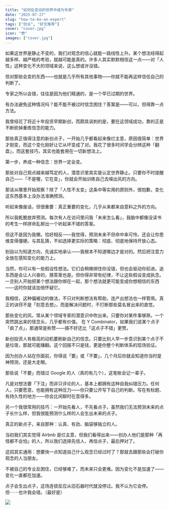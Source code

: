 ```yaml
---
title: "如何在变动的世界中成为专家"
date: "2025-07-27"
slug: "how-to-be-an-expert"
tags: ["创业", "好文推荐"]
cover: "cover.jpg"
icon: "😎"
images: ["cover.jpg"]
---
```

如果这世界是静止不变的，我们对观念的信心就能一路线性上升。某个想法经得起越多样、越严格的考验，就越可能是真的。许多人其实默默相信这一点——对「人性」这种变化不大的领域来说，这么想或许没错。



但对那些会变的东西——也就是几乎所有其他事物——你就不能再这样信任自己的判断了。



专家之所以会错，往往是因为他们精通的，是一个早已过期的世界。



有办法避免这种情况吗？能不能不被过时信念困住？答案是——可以，但得靠一点方法。



我曾经花了将近十年投资早期新创，而颇具讽刺的是，要在这领域成功，靠的正是不断砍掉重练信念的能力。



那些真正值得注意的新创点子，一开始几乎都看起来像烂主意，原因很简单：世界才刚变，而这个变化刚好让它从坏变成了对。我花了很多时间学会分辨这种「翻盘」，而这套技巧，其实也能套用在一切新想法上。



第一步，养成一种信念：世界一定会变。



那些对自己观点越来越笃定的人，潜意识里其实是认定世界静止。只要你不时提醒自己——「不是喔，它在变」，你就会开始训练自己去嗅出风的方向。



那该从哪里开始观察？除了「人性不太变」这条中等实用的原则外，很抱歉，变化这东西基本上没办法准确预测。



听起来像废话，但很重要：真正重要的变化，几乎从来都来自意料之外的方向。



所以我乾脆放弃预测。每次有人在访问里问我「未来怎么看」，我脑中都像没读书的考生一样拼命乱掰出一个听起来不错的答案。



但这不是因为我懒。恰好相反——我觉得，预测未来不但命中率可怜，还会让你思维变得僵硬。与其乱猜，不如选择更实际的策略：彻底、彻底地保持开放心态。



别自以为知道方向，先诚实地承认——我根本不知道哪边才是对的。然后把注意力全放在感知变化的能力上。



当然，你可以有一些假设性想法。它们会稍微绑住你没错，但也会驱动你前进。追东西是会让人兴奋的，猜答案也是。但你得非常有纪律，不让这些假设变成执念。
一旦别人开始把某个想法跟你绑在一起，那个想法就更可能变成你想相信的东西——这时你就该加倍怀疑它。



我相信，这种偏被动的做法，不只对判断想法有帮助，连产出想法也一样管用。真正的诀窍不是「刻意去想」，而是解决问题时，不打断那些莫名冒出来的直觉。



那些变化的风，常从某个领域专家的潜意识中吹出来。只要你对某件事够熟，一个突然跳出来的怪念头，几乎都有价值。
在 Y Combinator，如果我们说某个点子「疯了点」，那通常是称赞——搞不好还比「这点子不错」更赞。



新创投资人有极高的动机要刷新自己的信念。只要比别人早一步意识到某个点子不是垃圾，那就可能赚翻。这个回报不只是钱，更是你整个判断体系的现场验证。



因为创办人站在你面前，你得说「要」或「不要」，几个月后你就会知道你当时是神预测，还是大走眼。



那些说「不要」而错过 Google 的人（真的有几个），这笔帐会记一辈子。



凡是对想法要「下注」而非只评论的人，基本上都拥有这种自我纠错压力。任何人，只要愿意，也能拥有这种压力——你只要公开写下自己的判断。写在有标题、有持久性的地方——你会比闲聊时在意得多。



另一个我很常用的技巧：一开始先看人，不先看点子。虽然我们无法预测未来的点子长什么样，但我很能预测什么样的人会生出未来的点子。



真正的新点子，来自那种：认真、有劲、脑袋够独立的人。



当初我们其实觉得 Airbnb 是烂主意，但我们看得出来——创办人他们是那种「再怪都不会怕」的人，所以我们选择先信人、再信点子，最后押对了。



这招其实通用：想要快一点知道自己什么观念已经过时了？那就去跟那些会打破你观念的人当朋友。



不被自己的专业反困住，已经够难了，而未来只会更难。因为变化不是加速了——变化一直都在加速。



点子会生出点子，这场连锁反应从旧石器时代就没停过。我不认为它会停。
但⋯⋯也许我会错。（最好是）




![](https://prod-files-secure.s3.us-west-2.amazonaws.com/112d0858-5090-4d34-a606-b75eb8d65fd2/46476355-9cf3-4e99-9b7a-3531bc426380/1000202064.png?X-Amz-Algorithm=AWS4-HMAC-SHA256&X-Amz-Content-Sha256=UNSIGNED-PAYLOAD&X-Amz-Credential=ASIAZI2LB466Y654LHIV%2F20250926%2Fus-west-2%2Fs3%2Faws4_request&X-Amz-Date=20250926T204419Z&X-Amz-Expires=3600&X-Amz-Security-Token=IQoJb3JpZ2luX2VjEAwaCXVzLXdlc3QtMiJHMEUCIAY5NQuSbNevNN5ZfJ1PeuQEErfEeUTFe90YN1VM6UPBAiEA11e70L7MIiE9AyVq2DyEKv0btRW4StQ6we5bfJ7rvokqiAQIlf%2F%2F%2F%2F%2F%2F%2F%2F%2F%2FARAAGgw2Mzc0MjMxODM4MDUiDMeA9%2F5%2FAQ%2FU3G6H9yrcA7Fz%2FGM6b%2FzC1bayg4umsPGZOAteu0hTWPEpu2ZImSVZp%2BvA6GqcO0NWYypdodUVQqAV8sHZk%2F%2FdhEXqWtEslNaSFJp7cA8YGqkyOYo7O%2FL4q5nGumej19mL1e3buqkg76ePHGfQo1XcHRRRKb%2B%2BZd4x9JPUcwp%2BsYnC596EkwPXE2helHdJRckGVpZa3AwbBeu1PzeBvIMUJOOAfCbEPdxVw7KIewfAlyX7Kvtt0yQhg2EGvN9HjLzba1M%2BYCBQl%2B5tAW4IVI9vhRMQTGZfnJFCs0rcLloI%2BOPbNNOP9%2BL0iihcZk1zvIErV3WCpwkRcFnXkiZp%2Fj8MEKCRrEeATjMLd7iSd7aO56df%2BtiACegmTAGAd1%2BAfz4%2Bog%2BJ0SrTdf%2FzhQ0X%2Fm8%2BG%2BeFoYvk3BEiIq80VkErB2xjpp1i8cZ38GPn3ayX4hi1fPUs5pHEnsneI%2FyygRhTQsYfR7J9MO%2B3zRdC7mJ%2F39FLi1gRIqrsRPv7QA7fJUKZAgcv6zY6kIyoTJFV0y1HmQjuBarzlXsCzfp7Tom71osS%2BlWDYabjSDVGk877urZZ6eQ8k0YmgyP4IN9ktFmsDEoa1DFLn81MwIsX8yu5x8JttLNLzAsRYDWTRRU8Kz4kqCZzML3a28YGOqUBoVrqyExUxrB06ZE1RtD8R9Br9UDtmclhWlkaeeyMGFxMGKSqK%2Bp2OS7glvjOK8PszScSSk23mukcVbBnKpwntaeTCx25z9q3lF6Vtgx7sYrVag7y05%2BNEmhP%2BOY%2FayJsJhtxRlff2i6V8PzoOf6wyZBzT9nI0Msb%2BoE%2FBQAzG%2B9rsdsYn5C22khUz%2BOmx66D0g2sxCmp4G3X6dodud9zZ%2Ff%2FOTJi&X-Amz-Signature=1b09308cecd2f19fc9b349f802de876bb497edefc202cfacee9c91ad2c83b994&X-Amz-SignedHeaders=host&x-amz-checksum-mode=ENABLED&x-id=GetObject)

